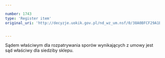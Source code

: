 ```yaml
---

number: 1743
type: 'Register item'
original_uri: 'http://decyzje.uokik.gov.pl/nd_wz_um.nsf/0/38A0BFCF29A1BF41C125765F004C958E?OpenDocument'


---
```


Sądem właściwym dla rozpatrywania sporów wynikających z umowy jest sąd właściwy dla siedziby sklepu.
